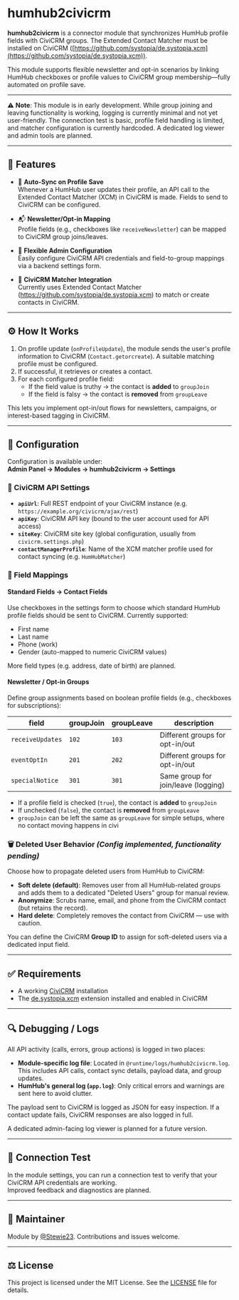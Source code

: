 # humhub2civicrm

**humhub2civicrm** is a connector module that synchronizes HumHub profile fields with CiviCRM groups. The Extended Contact Matcher must be installed on CiviCRM ([https://github.com/systopia/de.systopia.xcm](https://github.com/systopia/de.systopia.xcm)).

This module supports flexible newsletter and opt-in scenarios by linking HumHub checkboxes or profile values to CiviCRM group membership—fully automated on profile save.

---

⚠️ **Note**: This module is in early development. While group joining and leaving functionality is working, logging is currently minimal and not yet user-friendly. The connection test is basic, profile field handling is limited, and matcher configuration is currently hardcoded. A dedicated log viewer and admin tools are planned.

---

## 🧹 Features

- 🔁 **Auto-Sync on Profile Save**  
  Whenever a HumHub user updates their profile, an API call to the Extended Contact Matcher (XCM) in CiviCRM is made. Fields to send to CiviCRM can be configured.

- 📬 **Newsletter/Opt-in Mapping**  
  Profile fields (e.g., checkboxes like `receiveNewsletter`) can be mapped to CiviCRM group joins/leaves. 

- 🔧 **Flexible Admin Configuration**  
  Easily configure CiviCRM API credentials and field-to-group mappings via a backend settings form.

- 🔗 **CiviCRM Matcher Integration**  
  Currently uses Extended Contact Matcher (https://github.com/systopia/de.systopia.xcm) to match or create contacts in CiviCRM.

---

## ⚙️ How It Works

1. On profile update (`onProfileUpdate`), the module sends the user's profile information to CiviCRM (`Contact.getorcreate`). A suitable matching profile must be configured.
2. If successful, it retrieves or creates a contact.
3. For each configured profile field:
   - If the field value is truthy → the contact is **added** to `groupJoin`
   - If the field is falsy → the contact is **removed** from `groupLeave`

This lets you implement opt-in/out flows for newsletters, campaigns, or interest-based tagging in CiviCRM.

---

## 🔧 Configuration

Configuration is available under:  
**Admin Panel → Modules → humhub2civicrm → Settings**

### 🔐 CiviCRM API Settings
- **`apiUrl`**: Full REST endpoint of your CiviCRM instance (e.g. `https://example.org/civicrm/ajax/rest`)
- **`apiKey`**: CiviCRM API key (bound to the user account used for API access)
- **`siteKey`**: CiviCRM site key (global configuration, usually from `civicrm.settings.php`)
- **`contactManagerProfile`**: Name of the XCM matcher profile used for contact syncing (e.g. `HumHubMatcher`)

### 🧩 Field Mappings

#### Standard Fields → Contact Fields
Use checkboxes in the settings form to choose which standard HumHub profile fields should be sent to CiviCRM. Currently supported:
- First name
- Last name
- Phone (work)
- Gender (auto-mapped to numeric CiviCRM values)

More field types (e.g. address, date of birth) are planned.

#### Newsletter / Opt-in Groups
Define group assignments based on boolean profile fields (e.g., checkboxes for subscriptions):

| field               | groupJoin | groupLeave | description                         |
|--------------------|-----------|------------|-------------------------------------|
| `receiveUpdates`   | `102`     | `103`      | Different groups for opt-in/out     |
| `eventOptIn`       | `201`     | `202`      | Different groups for opt-in/out     |
| `specialNotice`    | `301`     | `301`      | Same group for join/leave (logging) |

- If a profile field is checked (`true`), the contact is **added** to `groupJoin`
- If unchecked (`false`), the contact is **removed** from `groupLeave`
- `groupJoin` can be left the same as `groupLeave` for simple setups, where no contact moving happens in civi
  
### 🗑️ Deleted User Behavior *(Config implemented, functionality pending)*

Choose how to propagate deleted users from HumHub to CiviCRM:

- **Soft delete (default)**: Removes user from all HumHub-related groups and adds them to a dedicated "Deleted Users" group for manual review.
- **Anonymize**: Scrubs name, email, and phone from the CiviCRM contact (but retains the record).
- **Hard delete**: Completely removes the contact from CiviCRM — use with caution.

You can define the CiviCRM **Group ID** to assign for soft-deleted users via a dedicated input field.

---

## ✅ Requirements

- A working [CiviCRM](https://civicrm.org) installation
- The [de.systopia.xcm](https://github.com/systopia/de.systopia.xcm) extension installed and enabled in CiviCRM

---

## 🔍 Debugging / Logs

All API activity (calls, errors, group actions) is logged in two places:

- **Module-specific log file**: Located in `@runtime/logs/humhub2civicrm.log`. This includes API calls, contact sync details, payload data, and group updates.
- **HumHub's general log (`app.log`)**: Only critical errors and warnings are sent here to avoid clutter.

The payload sent to CiviCRM is logged as JSON for easy inspection. If a contact update fails, CiviCRM responses are also logged in full.

A dedicated admin-facing log viewer is planned for a future version.

---

## 🧪 Connection Test

In the module settings, you can run a connection test to verify that your CiviCRM API credentials are working.  
Improved feedback and diagnostics are planned.

---

## 👤 Maintainer

Module by [@Stewie23](https://github.com/Stewie23). Contributions and issues welcome.

---

## ⚖️ License

This project is licensed under the MIT License. See the [LICENSE](LICENSE) file for details.
